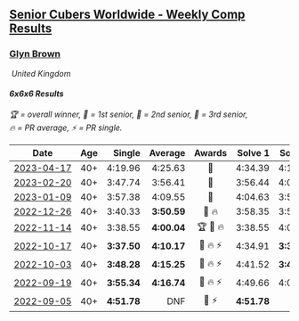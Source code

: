 <style>table {white-space: nowrap;}</style>
<link rel="stylesheet" type="text/css" href="/scw-comp/css/flags.css" />

## [Senior Cubers Worldwide - Weekly Comp Results](/scw-comp/results/)
### [Glyn Brown](README.md)

<i class="flag flag-GB" />&nbsp;United Kingdom

#### 6x6x6 Results

<span style="white-space: nowrap;">🏆 = overall winner</span>, <span style="white-space: nowrap;">🥇 = 1st senior</span>, <span style="white-space: nowrap;">🥈 = 2nd senior</span>, <span style="white-space: nowrap;">🥉 = 3rd senior</span>, <span style="white-space: nowrap;">🔥 = PR average</span>, <span style="white-space: nowrap;">⚡ = PR single</span>.

| Date | Age | Single | Average | Awards | Solve 1 | Solve 2 | Solve 3 | Video |
| :--: | :--: | --: | --: | :--: | --: | --: | --: | :-- |
| [2023-04-17](../../results/2023-04-17/666.md) | 40+ | 4:19.96 | 4:25.63 | 🥈 | 4:34.39 | 4:19.96 | 4:22.54 | [Desktop](https://www.facebook.com/events/175752445390498/permalink/182829041349505) / [Mobile](https://m.facebook.com/events/175752445390498?view=permalink&id=182829041349505) |
| [2023-02-20](../../results/2023-02-20/666.md) | 40+ | 3:47.74 | 3:56.41 | 🥈 | 3:56.44 | 4:05.06 | 3:47.74 | [Desktop](https://www.facebook.com/events/751205503064846/permalink/758387402346656) / [Mobile](https://m.facebook.com/events/751205503064846?view=permalink&id=758387402346656) |
| [2023-01-09](../../results/2023-01-09/666.md) | 40+ | 3:57.38 | 4:09.55 | 🥈 | 4:04.63 | 3:57.38 | 4:26.65 | [Desktop](https://www.facebook.com/events/1531132474062600/permalink/1540978819744632) / [Mobile](https://m.facebook.com/events/1531132474062600?view=permalink&id=1540978819744632) |
| [2022-12-26](../../results/2022-12-26/666.md) | 40+ | 3:40.33 | **3:50.59** | 🥈 🔥 | 3:58.35 | 3:53.10 | 3:40.33 | [Desktop](https://www.facebook.com/events/699260168471197/permalink/708450827552131) / [Mobile](https://m.facebook.com/events/699260168471197?view=permalink&id=708450827552131) |
| [2022-11-14](../../results/2022-11-14/666.md) | 40+ | 3:38.55 | **4:00.04** | 🏆 🥇 🔥 | 3:38.55 | 4:08.25 | 4:13.31 | [Desktop](https://www.facebook.com/events/823524585526773/permalink/833131727899392) / [Mobile](https://m.facebook.com/events/823524585526773?view=permalink&id=833131727899392) |
| [2022-10-17](../../results/2022-10-17/666.md) | 40+ | **3:37.50** | **4:10.17** | 🥈 🔥 ⚡ | 4:34.91 | **3:37.50** | 4:18.11 | [Desktop](https://www.facebook.com/events/5873184052742514/permalink/5898758440185075) / [Mobile](https://m.facebook.com/events/5873184052742514?view=permalink&id=5898758440185075) |
| [2022-10-03](../../results/2022-10-03/666.md) | 40+ | **3:48.28** | **4:15.25** | 🥈 🔥 ⚡ | 4:41.52 | **3:48.28** | 4:15.96 | [Desktop](https://www.facebook.com/events/815539682815599/permalink/821863458849888) / [Mobile](https://m.facebook.com/events/815539682815599?view=permalink&id=821863458849888) |
| [2022-09-19](../../results/2022-09-19/666.md) | 40+ | **3:55.34** | **4:16.74** | 🥇 🔥 ⚡ | 4:49.66 | 4:05.23 | **3:55.34** | [Desktop](https://www.facebook.com/events/450657513693488/permalink/456958953063344) / [Mobile](https://m.facebook.com/events/450657513693488?view=permalink&id=456958953063344) |
| [2022-09-05](../../results/2022-09-05/666.md) | 40+ | **4:51.78** | DNF | 🥈 ⚡ | **4:51.78** | DNF | DNF | [Desktop](https://www.facebook.com/events/448393960648054/permalink/454511063369677) / [Mobile](https://m.facebook.com/events/448393960648054?view=permalink&id=454511063369677) |


<!-- Global site tag (gtag.js) - Google Analytics -->
<script async src="https://www.googletagmanager.com/gtag/js?id=UA-86348435-3"></script>
<script>window.dataLayer = window.dataLayer || []; function gtag() {dataLayer.push(arguments);} gtag('js', new Date()); gtag('config', 'UA-86348435-3');</script>
